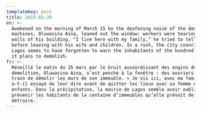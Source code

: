 ```yaml
---
templateKey: post
title: 2019.03.30
en: >-
  Awakened on the morning of March 15 by the deafening noise of the demolition
  machines, Oluwasina Aina, leaned out the window: workers were tearing down the
  walls of his building. "I live here with my family," he tried to tell them
  before leaving with his wife and children. In a rush, the city council of
  Lagos seems to have forgotten to warn the inhabitants of the hundred buildings
  it plans to demolish.
fr: >-
  Réveillé le matin du 15 mars par le bruit assourdissant des engins de
  démolition, Oluwasina Aina, s’est penché à la fenêtre : des ouvriers était en
  train de démolir les murs de son immeuble. « Je vis ici, avec ma famille »,
  a-t-il essayé de leur dire avant de quitter les lieux avec sa femme et ses
  enfants. Dans la précipitation, la mairie de Lagos semble avoir oublié de
  prévenir les habitants de la centaine d’immeubles qu’elle prévoit de
  détruire.
---
```


